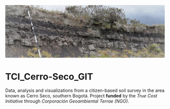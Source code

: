 ![Residual and buried paleosol in Cerro Seco (tepetate, cangahua)](./IMG_20210307_110010.jpg)

# TCI_Cerro-Seco_GIT
 Data, analysis and visualizations from a citizen-based soil survey in the area known as Cerro Seco,  southern Bogotá.
 Project **funded** by the *True Cost Initiative* through *Corporación Geoambiental Terrae (NGO)*. 

